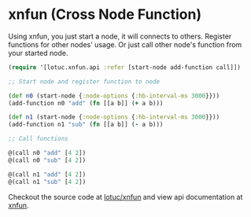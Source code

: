 # xnfun (Cross Node Function)

Using xnfun, you just start a node, it will connects to others. Register
functions for other nodes' usage. Or just call other node's function from your
started node.

```clojure
(require '[lotuc.xnfun.api :refer [start-node add-function call]])

;; Start node and register function to node

(def n0 (start-node {:node-options {:hb-interval-ms 3000}}))
(add-function n0 "add" (fn [[a b]] (+ a b)))

(def n1 (start-node {:node-options {:hb-interval-ms 3000}}))
(add-function n1 "sub" (fn [[a b]] (- a b)))

;; Call functions

@(call n0 "add" [4 2])
@(call n0 "sub" [4 2])

@(call n1 "add" [4 2])
@(call n1 "sub" [4 2])
```

Checkout the source code at [lotuc/xnfun](https://github.com/lotuc/xnfun) and
view api documentation at [xnfun](https://lotuc.org/xnfun).
